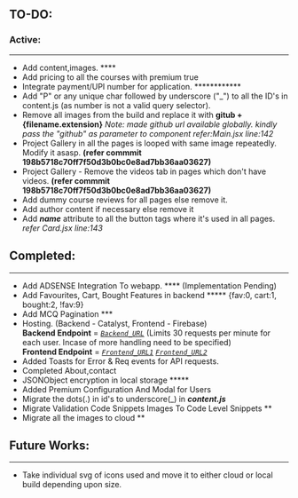 ## TO-DO:


### Active:
---
- Add content,images. **** <br>
- Add pricing to all the courses with premium true <br>
- Integrate payment/UPI number for application. ************ <br>
- Add "P" or any unique char followed by underscore ("_") to all the ID's in content.js (as number is not a valid query selector). <br>
- Remove all images from the build and replace it with **gitub + {filename.extension}** *Note: made github url available globally. kindly pass the "github" as parameter to component refer:Main.jsx line:142* <br>
- Project Gallery in all the pages is looped with same image repeatedly. Modify it asasp. **(refer commmit 198b5718c70ff7f50d3b0bc0e8ad7bb36aa03627)** <br>
- Project Gallery - Remove the videos tab in pages which don't have videos. **(refer commmit 198b5718c70ff7f50d3b0bc0e8ad7bb36aa03627)** <br>
- Add dummy course reviews for all pages else remove it. <br>
- Add author content if necessary else remove it <br>
- Add ***name*** attribute to all the button tags where it's used in all pages. *refer Card.jsx line:143* <br>

## Completed:
---
- Add ADSENSE Integration To webapp. **** (Implementation Pending) <br>
- Add Favourites, Cart, Bought Features in backend ***** {fav:0, cart:1, bought:2, !fav:9} <br>
- Add MCQ Pagination *** <br>
- Hosting. (Backend - Catalyst, Frontend - Firebase) <br>
	**Backend Endpoint** = *[`Backend_URL`](https://project-rainfall-828851007.development.catalystserverless.com/server/pega/)* (Limits 30 requests per minute for each user. Incase of more handling need to be specified) <br>
	**Frontend Endpoint** = *[`Frontend_URL1`](https://safe-1efcc.web.app/) [`Frontend_URL2`](https://pegahash.web.app/)* <br>
- Added Toasts for Error & Req events for API requests. <br>
- Completed About,contact <br>
- JSONObject encryption in local storage ***** <br>
- Added Premium Configuration And Modal for Users <br>
- Migrate the dots(.) in id's to underscore(_) in ***content.js***<br>
- Migrate Validation Code Snippets Images To Code Level Snippets ** <br>
- Migrate all the images to cloud ** <br>

## Future Works:
---
- Take individual svg of icons used and move it to either cloud or local build depending upon size. <br>